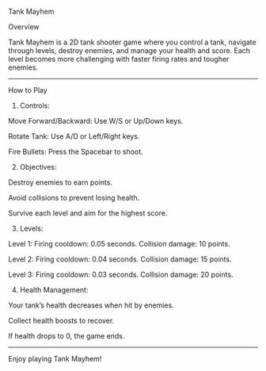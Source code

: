 Tank Mayhem

Overview

Tank Mayhem is a 2D tank shooter game where you control a tank, navigate through levels, destroy enemies, and manage your health and score. Each level becomes more challenging with faster firing rates and tougher enemies.


---

How to Play

1. Controls:

Move Forward/Backward: Use W/S or Up/Down keys.

Rotate Tank: Use A/D or Left/Right keys.

Fire Bullets: Press the Spacebar to shoot.



2. Objectives:

Destroy enemies to earn points.

Avoid collisions to prevent losing health.

Survive each level and aim for the highest score.



3. Levels:

Level 1: Firing cooldown: 0.05 seconds. Collision damage: 10 points.

Level 2: Firing cooldown: 0.04 seconds. Collision damage: 15 points.

Level 3: Firing cooldown: 0.03 seconds. Collision damage: 20 points.



4. Health Management:

Your tank’s health decreases when hit by enemies.

Collect health boosts to recover.

If health drops to 0, the game ends.





---

Enjoy playing Tank Mayhem!


